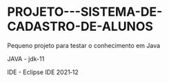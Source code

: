 # PROJETO---SISTEMA-DE-CADASTRO-DE-ALUNOS
Pequeno projeto para testar o conhecimento em Java

JAVA - jdk-11

IDE - Eclipse IDE 2021‑12
